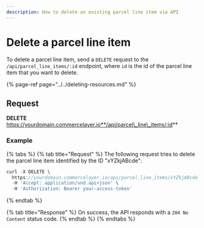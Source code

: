 ```yaml
---
description: How to delete an existing parcel line item via API
---
```


# Delete a parcel line item

To delete a parcel line item, send a `DELETE` request to the `/api/parcel_line_items/:id` endpoint, where `id` is the id of the parcel line item that you want to delete.

{% page-ref page="../../deleting-resources.md" %}

## Request

**DELETE** https://yourdomain.commercelayer.io**/api/parcel\_line\_items/:id**

### Example

{% tabs %}
{% tab title="Request" %}
The following request tries to delete the parcel line item identified by the ID "xYZkjABcde":

```javascript
curl -X DELETE \
  https://yourdomain.commercelayer.io/api/parcel_line_items/xYZkjABcde \
  -H 'Accept: application/vnd.api+json' \
  -H 'Authorization: Bearer your-access-token'
```
{% endtab %}

{% tab title="Response" %}
On success, the API responds with a `204 No Content` status code.
{% endtab %}
{% endtabs %}

